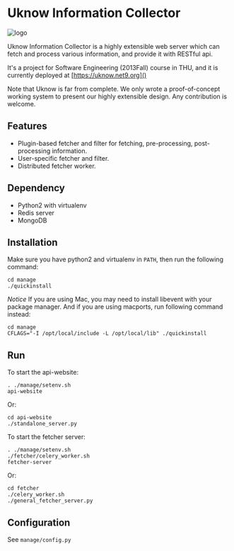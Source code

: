 # Uknow Information Collector

  ![logo](https://git.net9.org/blxlrsmb/unknown/raw/master/docs/logo/logo.png)

  Uknow Information Collector is a highly extensible web server which can fetch and process various information, and provide it with RESTful api.

  It's a project for Software Engineering (2013Fall) course in THU, and it is currently deployed at [https://uknow.net9.org]()

  Note that Uknow is far from complete. We only wrote a proof-of-concept working system to present our highly extensible design.
  Any contribution is welcome.


## Features

  + Plugin-based fetcher and filter for fetching, pre-processing, post-processing information.
  + User-specific fetcher and filter.
  + Distributed fetcher worker.

## Dependency

  + Python2 with virtualenv
  + Redis server
  + MongoDB

## Installation

Make sure you have python2 and virtualenv in ``PATH``, then run the following command:

	cd manage
	./quickinstall

*Notice* If you are using Mac, you may need to install libevent with your package manager.
And if you are using macports, run following command instead:

	cd manage
	CFLAGS="-I /opt/local/include -L /opt/local/lib" ./quickinstall

## Run
To start the api-website:

	. ./manage/setenv.sh
	api-website

Or:

	cd api-website
	./standalone_server.py


To start the fetcher server:

	. ./manage/setenv.sh
	./fetcher/celery_worker.sh
	fetcher-server

Or:

	cd fetcher
	./celery_worker.sh
	./general_fetcher_server.py


## Configuration
See ``manage/config.py``
